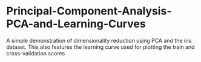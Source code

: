 # Principal-Component-Analysis-PCA-and-Learning-Curves
A simple demonstration of dimensionality reduction using PCA and the iris dataset. This also features the learning curve used for plotting the train and cross-validation scores 
